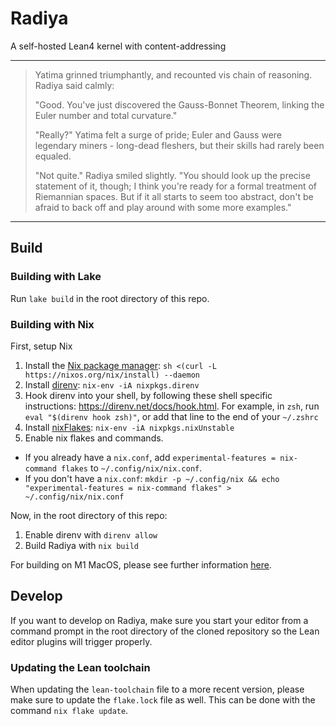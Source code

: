 # Radiya
A self-hosted Lean4 kernel with content-addressing

---
> Yatima grinned triumphantly, and recounted vis chain of reasoning. Radiya said
> calmly:
>
> "Good. You've just discovered the Gauss-Bonnet Theorem, linking the Euler
> number and total curvature." 
>
> "Really?" Yatima felt a surge of pride; Euler and Gauss were legendary
> miners - long-dead fleshers, but their skills had rarely been equaled.
>
> "Not quite." Radiya smiled slightly. "You should look up the precise statement
> of it, though; I think you're ready for a formal treatment of Riemannian
> spaces. But if it all starts to seem too abstract, don't be afraid to back off
> and play around with some more examples."
---

## Build

### Building with Lake

Run `lake build` in the root directory of this repo.

### Building with Nix

First, setup Nix

1. Install the [Nix package manager](https://nixos.org/download.html): `sh <(curl -L https://nixos.org/nix/install)
--daemon`
2. Install [direnv](https://direnv.net/): `nix-env -iA nixpkgs.direnv`
3. Hook direnv into your shell, by following these shell specific instructions: https://direnv.net/docs/hook.html. For example, in `zsh`, run `eval "$(direnv hook zsh)"`, or add that line to the end of your `~/.zshrc`
4. Install [nixFlakes](https://nixos.wiki/wiki/Flakes): `nix-env -iA nixpkgs.nixUnstable`
5. Enable nix flakes and commands.
  - If you already have a `nix.conf`, add `experimental-features = nix-command flakes` to `~/.config/nix/nix.conf`.
  - If you don't have a `nix.conf`: `mkdir -p ~/.config/nix && echo "experimental-features = nix-command flakes" > ~/.config/nix/nix.conf`

Now, in the root directory of this repo:

1. Enable direnv with `direnv allow`
2. Build Radiya with `nix build`

For building on M1 MacOS, please see further information [here](/Build_on_M1_MacOS.md).

## Develop

If you want to develop on Radiya, make sure you start your editor from a command
prompt in the root directory of the cloned repository so the Lean editor plugins
will trigger properly.

### Updating the Lean toolchain

When updating the `lean-toolchain` file to a more recent version, please make
sure to update the `flake.lock` file as well. This can be done with the command
`nix flake update`.
